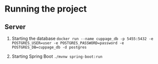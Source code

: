 # Running the project

## Server
1. Starting the database
`docker run --name cuppage_db -p 5455:5432 -e POSTGRES_USER=user -e POSTGRES_PASSWORD=password -e POSTGRES_DB=cuppage_db -d postgres`

2. Starting Spring Boot
`./mvnw spring-boot:run`